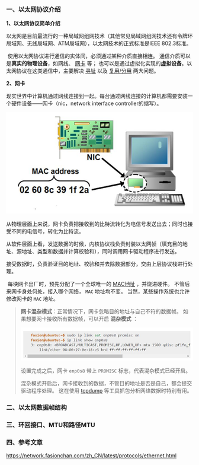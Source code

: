 ### 一、以太网协议介绍

**1、以太网协议简单介绍**

​	以太网是目前最流行的一种局域网组网技术（其他常见局域网组网技术还有令牌环局域网、无线局域网、ATM局域网），以太网技术的正式标准是IEEE 802.3标准。

​	使用以太网协议进行通信的实体间，必须通过某种介质直接相连。 通信介质可以是**真实的物理设备**，如网线、 [网卡](https://network.fasionchan.com/zh_CN/latest/protocols/ethernet.html#nic) 等； 也可以是通过虚拟化实现的**虚拟设备**。以太网协议在这类通信中，主要解决 [寻址](https://network.fasionchan.com/zh_CN/latest/protocols/data-link-layer.html#addressing) 以及 [复用/分用](https://network.fasionchan.com/zh_CN/latest/protocols/data-link-layer.html#multiplexing-demultiplexing) 两大问题。

**2、网卡**

​	现实世界中计算机通过网线连接到一起。每台通过网线连接的计算机都需要安装一个硬件设备——网卡（nic，network interface controller的缩写）。

![](./picture/5.JPG)

​	从物理层面上来说，网卡负责把接收到的比特流转化为电信号发送出去；同时也接受不同的电信号，转化为比特流。

​	从软件层面上看，发送数据的时候，内核协议栈负责封装以太网帧（填充目的地址、源地址、类型和数据并计算校验和），同时调用网卡驱动程序进行发送。

​	接受数据时，负责验证目的地址、校验和并去除数据部分，交由上层协议栈进行处理。

​	每块网卡出厂时，预先分配了一个全球唯一的 [MAC地址](https://network.fasionchan.com/zh_CN/latest/protocols/ethernet.html#mac-address) ，并烧进硬件。 不管后来网卡身处何处，接入哪个网络， `MAC` 地址均不变。 当然，某些操作系统也允许修改网卡的 `MAC` 地址。

> **网卡混杂模式**：正常情况下，网卡忽略目的地址与自己不符的数据帧。 如果想要网卡接收所有数据帧，可以开启 **混杂模式** ：
>
> ![](./picture/6.JPG)
>
> 设置完成之后，网卡 `enp0s8` 带上 `PROMISC` 标志，代表混杂模式已经开启。
>
> 混杂模式开启后，网卡接收到的数据，不管目的地址是否是自己，都会提交驱动程序处理。 这在使用 [tcpdump](https://network.fasionchan.com/zh_CN/latest/toolkit/tcpdump.html) 等工具抓包分析网络数据时特别有用。



### 二、以太网数据帧结构

### 三、环回接口、MTU和路径MTU

### 四、参考文章

https://network.fasionchan.com/zh_CN/latest/protocols/ethernet.html

